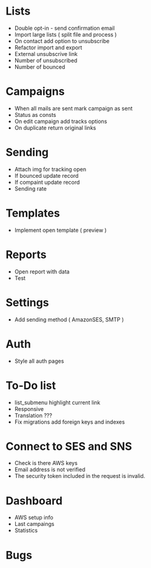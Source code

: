 # Lists
- Double opt-in  - send confirmation email
- Import large lists ( split file and process )
- On contact add option to unsubscribe
- Refactor import and export
- External unsubscrive link
- Number of unsubscribed
- Number of bounced

# Campaigns
- When all mails are sent mark campaign as sent
- Status as consts
- On edit campaign add tracks options
- On duplicate return original links

# Sending
- Attach img for tracking open
- If bounced update record
- If compaint update record
- Sending rate

# Templates
- Implement open template ( preview )

# Reports
- Open report with data
- Test

# Settings
- Add sending method ( AmazonSES, SMTP )

# Auth
- Style all auth pages

# To-Do list
- list_submenu highlight current link
- Responsive
- Translation ???
- Fix migrations add foreign keys and indexes

# Connect to SES and SNS
- Check is there AWS keys
- Email address is not verified
- The security token included in the request is invalid.

# Dashboard
- AWS setup info
- Last campaings
- Statistics

# Bugs
